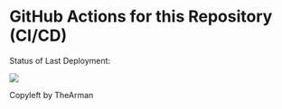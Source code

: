# GitHub Actions for this Repository (CI/CD)

Status of Last Deployment:<br>


<img src="https://github.com/TheArman/ci-cd/actions/workflows/github-actions-for-ci-cd/badge.svg?branch=main"><br>


Copyleft by TheArman
